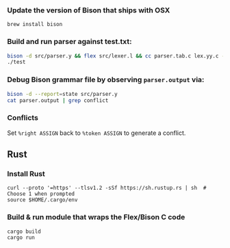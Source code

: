 ### Update the version of Bison that ships with OSX

`brew install bison`

### Build and run parser against test.txt:

```bash
bison -d src/parser.y && flex src/lexer.l && cc parser.tab.c lex.yy.c -o test
./test
```

### Debug Bison grammar file by observing `parser.output` via:

```bash
bison -d --report=state src/parser.y
cat parser.output | grep conflict
```

### Conflicts

Set `%right ASSIGN` back to `%token ASSIGN` to generate a conflict.

## Rust

### Install Rust

```
curl --proto '=https' --tlsv1.2 -sSf https://sh.rustup.rs | sh  # Choose 1 when prompted
source $HOME/.cargo/env
```

### Build & run module that wraps the Flex/Bison C code

```
cargo build
cargo run
```
